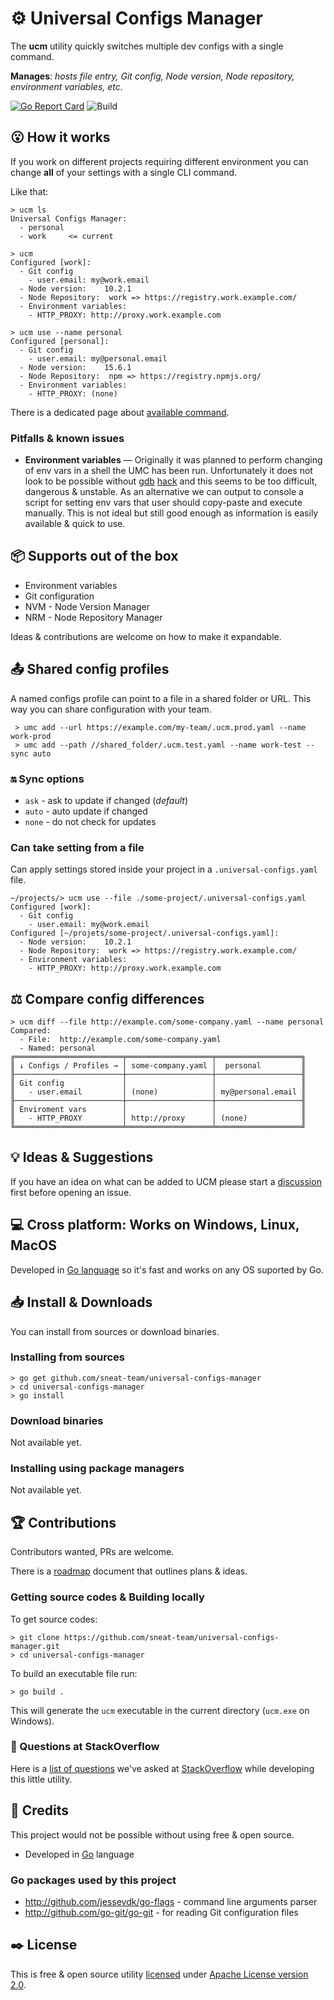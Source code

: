 # ⚙️ Universal Configs Manager

The **ucm** utility quickly switches multiple dev configs with a single command.

**Manages**: _hosts file entry, Git config, Node version, Node repository, environment variables, etc._

[![Go Report Card](https://goreportcard.com/badge/github.com/sneat-team/universal-configs-manager)](https://goreportcard.com/report/github.com/sneat-team/universal-configs-manager) ![Build](https://github.com/sneat-team/universal-configs-manager/workflows/Build/badge.svg)

## 😮 How it works
If you work on different projects requiring different environment you can change **all** of your settings with a single CLI command.

Like that:

```
> ucm ls
Universal Configs Manager:
  - personal
  - work     <= current

> ucm
Configured [work]:
  - Git config
    - user.email: my@work.email
  - Node version:    10.2.1
  - Node Repository:  work => https://registry.work.example.com/
  - Environment variables:
    - HTTP_PROXY: http://proxy.work.example.com

> ucm use --name personal
Configured [personal]:
  - Git config
    - user.email: my@personal.email
  - Node version:    15.6.1
  - Node Repository:  npm => https://registry.npmjs.org/
  - Environment variables:
    - HTTP_PROXY: (none)
```

There is a dedicated page about [available command](commands/README.md).

### Pitfalls & known issues

- **Environment variables** &mdash; Originally it was planned to perform changing of env vars in a shell the UMC has been run.
  Unfortunately it does not look to be possible
  without [gdb](https://stackoverflow.com/a/6631034/1975086) [hack](https://stackoverflow.com/a/61801422/1975086)
  and this seems to be too difficult, dangerous & unstable.
  As an alternative we can output to console a script for setting env vars that user should copy-paste and execute manually.
  This is not ideal but still good enough as information is easily available & quick to use.

## 📦 Supports out of the box

- Environment variables
- Git configuration
- NVM - Node Version Manager
- NRM - Node Repository Manager

Ideas & contributions are welcome on how to make it expandable.

## 📤 Shared config profiles
A named configs profile can point to a file in a shared folder or URL.
This way you can share configuration with your team.
```
 > umc add --url https://example.com/my-team/.ucm.prod.yaml --name work-prod
 > umc add --path //shared_folder/.ucm.test.yaml --name work-test --sync auto
```
### 🔛 Sync options
- `ask` - ask to update if changed (_default_)
- `auto` - auto update if changed
- `none` - do not check for updates

### Can take setting from a file
Can apply settings stored inside your project in a `.universal-configs.yaml` file.
```
~/projects/> ucm use --file ./some-project/.universal-configs.yaml
Configured [work]:
  - Git config
    - user.email: my@work.email
Configured [~/projets/some-project/.universal-configs.yaml]:
  - Node version:    10.2.1
  - Node Repository:  work => https://registry.work.example.com/
  - Environment variables:
    - HTTP_PROXY: http://proxy.work.example.com
```

## ⚖️ Compare config differences
```
> ucm diff --file http://example.com/some-company.yaml --name personal
Compared:
  - File:  http://example.com/some-company.yaml
  - Named: personal
╔════════════════════════╤═══════════════════╤═══════════════════╗
║ ↓ Configs / Profiles → │ some-company.yaml │  personal         ║
╟────────────────────────┼───────────────────┼───────────────────╢
║ Git config             │                   │                   ║
║   - user.email         │ (none)            │ my@personal.email ║
╟────────────────────────┼───────────────────┼───────────────────╢
║ Enviroment vars        │                   │                   ║
║   - HTTP_PROXY         │ http://proxy      │ (none)            ║
╚════════════════════════╧═══════════════════╧═══════════════════╝
```

## 💡 Ideas & Suggestions
If you have an idea on what can be added to UCM please
start a [discussion](https://github.com/sneat-team/universal-configs-manager/discussions) first
before opening an issue.


## 💻 Cross platform: Works on Windows, Linux, MacOS
Developed in [Go language](https://golang.org/) so it's fast and works on any OS suported by Go.

## 📥 Install & Downloads
You can install from sources or download binaries.

### Installing from sources
```
> go get github.com/sneat-team/universal-configs-manager
> cd universal-configs-manager
> go install
```

### Download binaries
Not available yet.

### Installing using package managers
Not available yet.

## 🏆 Contributions
Contributors wanted, PRs are welcome.

There is a [roadmap](ROADMAP.md) document that outlines plans & ideas.

### Getting source codes & Building locally
To get source codes:
```
> git clone https://github.com/sneat-team/universal-configs-manager.git
> cd universal-configs-manager
```

To build an executable file run:
```
> go build . 
```
This will generate the `ucm` executable in the current directory (`ucm.exe` on Windows).

### 🤔 Questions at StackOverflow
Here is a [list of questions](docs/stackoverflow.md) we've asked at [StackOverflow](https://stackoverflow.com/) while developing this little utility.  

## 🤩 Credits
This project would not be possible without using free & open source.

- Developed in [Go](https://golang.org/) language

### Go packages used by this project

- http://github.com/jessevdk/go-flags - command line arguments parser
- http://github.com/go-git/go-git - for reading Git configuration files

## ✒️ License
This is free & open source utility
[licensed](LICENSE) under [Apache License version 2.0](https://www.apache.org/licenses/LICENSE-2.0).
